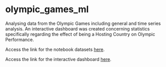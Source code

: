 # olympic_games_ml
Analysing data from the Olympic Games including general and time series analysis. An interactive dashboard was created concerning statistics specifically regarding the effect of being a Hosting Country on Olympic Performance.

Access the link for the notebook datasets [here](https://drive.google.com/drive/folders/1Q1r_4hvs329MCXh2EBsSHr5uBDwgAVJp?usp=sharing).

Access the link for the interactive dashboard [here](https://drive.google.com/drive/folders/1fa0hdnmtcC0VrvHsFmUrXLuuxMMZuA0G?usp=sharing).
